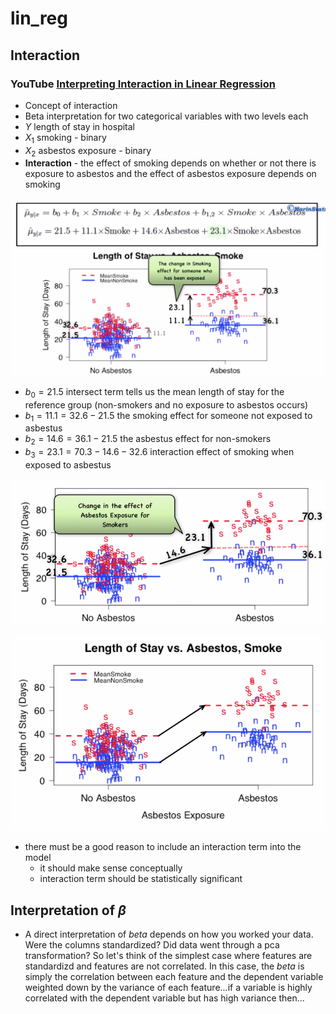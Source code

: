 # lin_reg

## Interaction

### YouTube [Interpreting Interaction in Linear Regression](https://www.youtube.com/watch?v=vZUtDJbzFRQ)

* Concept of interaction
* Beta interpretation for two categorical variables with two levels each
* $Y$ length of stay in hospital
* $X_1$ smoking - binary
* $X_2$ asbestos exposure - binary
* **Interaction** - the effect of smoking depends on whether or not there is exposure to asbestos and the effect of asbestos exposure depends on smoking

![ ](lin_reg.png)

* $b_0 = 21.5$ intersect term tells us the mean length of stay for the reference group (non-smokers and no exposure to asbestos occurs)
* $b_1 = 11.1 = 32.6 - 21.5$ the smoking effect for someone not exposed to asbestus
* $b_2 = 14.6 = 36.1 - 21.5$ the asbestus effect for non-smokers
* $b_3 = 23.1 = 70.3 - 14.6 - 32.6$ interaction effect of smoking when exposed to asbestus

![ ](interactions.png)

![ ](no_interactions.png)

* there must be a good reason to include an interaction term into the model
   - it should make sense conceptually
   - interaction term should be statistically significant

## Interpretation of $\beta$

* A direct interpretation of $beta$ depends on how you worked your data. Were the columns standardized? Did data went through a pca transformation? So let's think of the simplest case where features are standardizd and features are not correlated. In this case, the $beta$ is simply the correlation between each feature and the dependent variable weighted down by the variance of each feature...if a variable is highly correlated with the dependent variable but has high variance then...




